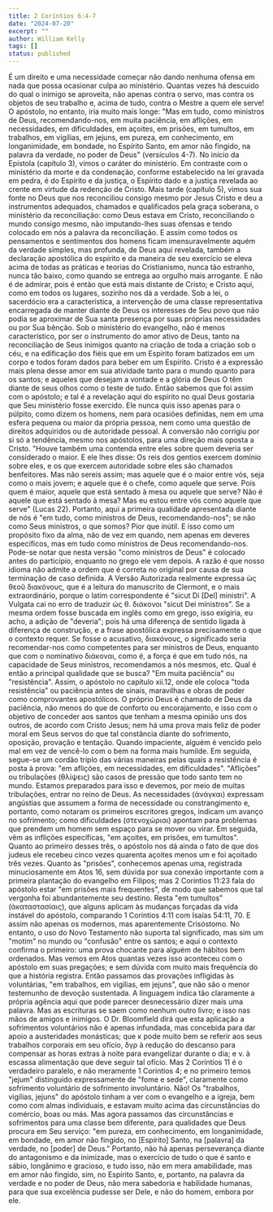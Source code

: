 ```yaml
---
title: 2 Coríntios 6:4-7
date: "2024-07-20"
excerpt: ""
author: William Kelly
tags: []
status: published
---
```


É um direito e uma necessidade começar não dando nenhuma ofensa em nada
que possa ocasionar culpa ao ministério. Quantas vezes há descuido do
qual o inimigo se aproveita, não apenas contra o servo, mas contra os
objetos de seu trabalho e, acima de tudo, contra o Mestre a quem ele
serve! O apóstolo, no entanto, iria muito mais longe: \"Mas em tudo,
como ministros de Deus, recomendando-nos, em muita paciência, em
aflições, em necessidades, em dificuldades, em açoites, em prisões, em
tumultos, em trabalhos, em vigílias, em jejuns, em pureza, em
conhecimento, em longanimidade, em bondade, no Espírito Santo, em amor
não fingido, na palavra da verdade, no poder de Deus\" (versículos 4-7).
No início da Epístola (capítulo 3), vimos o caráter do ministério. Em
contraste com o ministério da morte e da condenação, conforme
estabelecido na lei gravada em pedra, é do Espírito e da justiça, o
Espírito dado e a justiça revelada ao crente em virtude da redenção de
Cristo. Mais tarde (capítulo 5), vimos sua fonte no Deus que nos
reconciliou consigo mesmo por Jesus Cristo e deu a instrumentos
adequados, chamados e qualificados pela graça soberana, o ministério da
reconciliação: como Deus estava em Cristo, reconciliando o mundo consigo
mesmo, não imputando-lhes suas ofensas e tendo colocado em nós a palavra
da reconciliação. E assim como todos os pensamentos e sentimentos dos
homens ficam imensuravelmente aquém da verdade simples, mas profunda, de
Deus aqui revelada, também a declaração apostólica do espírito e da
maneira de seu exercício se eleva acima de todas as práticas e teorias
do Cristianismo, nunca tão estranho, nunca tão baixo, como quando se
entrega ao orgulho mais arrogante. E não é de admirar, pois é então que
está mais distante de Cristo; e Cristo aqui, como em todos os lugares,
sozinho nos dá a verdade. Sob a lei, o sacerdócio era a característica,
a intervenção de uma classe representativa encarregada de manter diante
de Deus os interesses de Seu povo que não podia se aproximar de Sua
santa presença por suas próprias necessidades ou por Sua bênção. Sob o
ministério do evangelho, não é menos característico, por ser o
instrumento do amor ativo de Deus, tanto na reconciliação de Seus
inimigos quanto na criação de toda a criação sob o céu, e na edificação
dos fiéis que em um Espírito foram batizados em um corpo e todos foram
dados para beber em um Espírito. Cristo é a expressão mais plena desse
amor em sua atividade tanto para o mundo quanto para os santos; e
aqueles que desejam a vontade e a glória de Deus O têm diante de seus
olhos como o teste de tudo. Então sabemos que foi assim com o apóstolo;
e tal é a revelação aqui do espírito no qual Deus gostaria que Seu
ministério fosse exercido. Ele nunca quis isso apenas para o púlpito,
como dizem os homens, nem para ocasiões definidas, nem em uma esfera
pequena ou maior da própria pessoa, nem como uma questão de direitos
adquiridos ou de autoridade pessoal. A conversão não corrigiu por si só
a tendência, mesmo nos apóstolos, para uma direção mais oposta a Cristo.
\"Houve também uma contenda entre eles sobre quem deveria ser
considerado o maior. E ele lhes disse: Os reis dos gentios exercem
domínio sobre eles, e os que exercem autoridade sobre eles são chamados
benfeitores. Mas não sereis assim; mas aquele que é o maior entre vós,
seja como o mais jovem; e aquele que é o chefe, como aquele que serve.
Pois quem é maior, aquele que está sentado à mesa ou aquele que serve?
Não é aquele que está sentado à mesa? Mas eu estou entre vós como aquele
que serve\" (Lucas 22). Portanto, aqui a primeira qualidade apresentada
diante de nós é \"em tudo, como ministros de Deus, recomendando-nos\";
se não como Seus ministros, o que somos? Pior que inútil. E isso como um
propósito fixo da alma, não de vez em quando, nem apenas em deveres
específicos, mas em tudo como ministros de Deus recomendando-nos.
Pode-se notar que nesta versão \"como ministros de Deus\" é colocado
antes do particípio, enquanto no grego ele vem depois. A razão é que
nosso idioma não admite a ordem que é correta no original por causa de
sua terminação de caso definida. A Versão Autorizada realmente expressa
ὡς θεοῦ διακόνους, que é a leitura do manuscrito de Clermont, e o mais
extraordinário, porque o latim correspondente é \"sicut Di \[Del\]
ministri\". A Vulgata cai no erro de traduzir ὡς θ. διάκονοι \"sicut Dei
ministros\". Se a mesma ordem fosse buscada em inglês como em grego,
isso exigiria, eu acho, a adição de \"deveria\"; pois há uma diferença
de sentido ligada à diferença de construção, e a frase apostólica
expressa precisamente o que o contexto requer. Se fosse o acusativo,
διακόνους, o significado seria recomendar-nos como competentes para ser
ministros de Deus, enquanto que com o nominativo διάκοναι, como é, a
força é que em tudo nós, na capacidade de Seus ministros, recomendamos a
nós mesmos, etc. Qual é então a principal qualidade que se busca? \"Em
muita paciência\" ou \"resistência\". Assim, o apóstolo no capítulo
xii.12, onde ele coloca \"toda resistência\" ou paciência antes de
sinais, maravilhas e obras de poder como comprovantes apostólicos. O
próprio Deus é chamado de Deus da paciência, não menos do que de
conforto ou encorajamento, e isso com o objetivo de conceder aos santos
que tenham a mesma opinião uns dos outros, de acordo com Cristo Jesus;
nem há uma prova mais feliz de poder moral em Seus servos do que tal
constância diante do sofrimento, oposição, provação e tentação. Quando
impaciente, alguém é vencido pelo mal em vez de vencê-lo com o bem na
forma mais humilde. Em seguida, segue-se um cordão triplo das várias
maneiras pelas quais a resistência é posta à prova: \"em aflições, em
necessidades, em dificuldades\". \"Aflições\" ou tribulações (θλίψεις)
são casos de pressão que todo santo tem no mundo. Estamos preparados
para isso e devemos, por meio de muitas tribulações, entrar no reino de
Deus. As necessidades (ἀνάγκαι) expressam angústias que assumem a forma
de necessidade ou constrangimento e, portanto, como notaram os primeiros
escritores gregos, indicam um avanço no sofrimento; como dificuldades
(στενοχώριαι) apontam para problemas que prendem um homem sem espaço
para se mover ou virar. Em seguida, vêm as inflições específicas, \"em
açoites, em prisões, em tumultos\". Quanto ao primeiro desses três, o
apóstolo nos dá ainda o fato de que dos judeus ele recebeu cinco vezes
quarenta açoites menos um e foi açoitado três vezes. Quanto às
\"prisões\", conhecemos apenas uma, registrada minuciosamente em Atos
16, sem dúvida por sua conexão importante com a primeira plantação do
evangelho em Filipos; mas 2 Coríntios 11:23 fala do apóstolo estar \"em
prisões mais frequentes\", de modo que sabemos que tal vergonha foi
abundantemente seu destino. Resta \"em tumultos\" (ἀκαταστασίαις), que
alguns aplicam às mudanças forçadas da vida instável do apóstolo,
comparando 1 Coríntios 4:11 com Isaías 54:11, 70. E assim não apenas os
modernos, mas aparentemente Crisóstomo. No entanto, o uso do Novo
Testamento não suporta tal significado, mas sim um \"motim\" no mundo ou
\"confusão\" entre os santos; e aqui o contexto confirma o primeiro: uma
prova chocante para alguém de hábitos bem ordenados. Mas vemos em Atos
quantas vezes isso aconteceu com o apóstolo em suas pregações; e sem
dúvida com muito mais frequência do que a história registra. Então
passamos das provações infligidas às voluntárias, \"em trabalhos, em
vigílias, em jejuns\", que não são o menor testemunho de devoção
sustentada. A linguagem indica tão claramente a própria agência aqui que
pode parecer desnecessário dizer mais uma palavra. Mas as escrituras se
saem como nenhum outro livro; e isso nas mãos de amigos e inimigos. O
Dr. Bloomfield dirá que esta aplicação a sofrimentos voluntários não é
apenas infundada, mas concebida para dar apoio a austeridades
monásticas; que κ pode muito bem se referir aos seus trabalhos corporais
em seu ofício, δγρ à redução do descanso para compensar as horas extras
à noite para evangelizar durante o dia; e v. à escassa alimentação que
deve seguir tal ofício. Mas 2 Coríntios 11 é o verdadeiro paralelo, e
não meramente 1 Coríntios 4; e no primeiro temos \"jejum\" distinguido
expressamente de \"fome e sede\", claramente como sofrimento voluntário
de sofrimento involuntário. Não! Os \"trabalhos, vigílias, jejuns\" do
apóstolo tinham a ver com o evangelho e a igreja, bem como com almas
individuais, e estavam muito acima das circunstâncias do comércio, boas
ou más. Mas agora passamos das circunstâncias e sofrimentos para uma
classe bem diferente, para qualidades que Deus procura em Seu serviço:
\"em pureza, em conhecimento, em longanimidade, em bondade, em amor não
fingido, no \[Espírito\] Santo, na \[palavra\] da verdade, no \[poder\]
de Deus.\" Portanto, não há apenas perseverança diante do antagonismo e
da inimizade, mas o exercício de tudo o que é santo e sábio, longânimo e
gracioso, e tudo isso, não em mera amabilidade, mas em amor não fingido,
sim, no Espírito Santo, e, portanto, na palavra da verdade e no poder de
Deus, não mera sabedoria e habilidade humanas, para que sua excelência
pudesse ser Dele, e não do homem, embora por ele.
